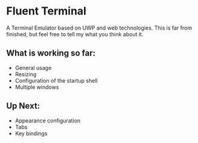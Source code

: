
# Fluent Terminal

A Terminal Emulator based on UWP and web technologies. This is far from finished, but feel free to tell my what you think about it.

## What is working so far:
- General usage
- Resizing
- Configuration of the startup shell
- Multiple windows

## Up Next:
- Appearance configuration
- Tabs
- Key bindings

